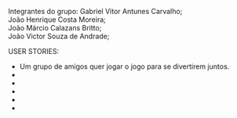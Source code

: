 Integrantes do grupo: Gabriel Vitor Antunes Carvalho;  
João Henrique Costa Moreira;  
João Márcio Calazans Britto;  
João Victor Souza de Andrade;  
  
USER STORIES:
-  Um grupo de amigos quer jogar o jogo para se divertirem juntos.  
-  
-  
-  
-  
-  
